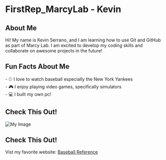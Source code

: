 # FirstRep_MarcyLab - Kevin

## About Me
<p>Hi! My name is Kevin Serrano, and I am learning how to use Git and GitHub as part of Marcy Lab. I am excited to develop my coding skills and collaborate on awesome projects in the future!</p>

## Fun Facts About Me
<p> - ⚾️ I love to watch baseball especially the New York Yankees<br /> - 🎮 I enjoy playing video games, specifically simulators <br /> 
- 💻 I built my own pc! </p>

## Check This Out!
![My Image](https://upload.wikimedia.org/wikipedia/commons/f/fe/New_York_Yankees_Primary_Logo.svg)
## Check This Out!
Vist my favorite website: [Baseball Reference](https://www.baseball-reference.com)
